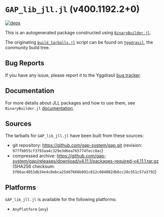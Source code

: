 # `GAP_lib_jll.jl` (v400.1192.2+0)

[![deps](https://juliahub.com/docs/GAP_lib_jll/deps.svg)](https://juliahub.com/ui/Packages/GAP_lib_jll/up1FC?page=2)

This is an autogenerated package constructed using [`BinaryBuilder.jl`](https://github.com/JuliaPackaging/BinaryBuilder.jl).

The originating [`build_tarballs.jl`](https://github.com/JuliaPackaging/Yggdrasil/blob/aaec98291b41c2ed3a9a4bfdd8bfacbf62d8ee0a/G/GAP_lib/build_tarballs.jl) script can be found on [`Yggdrasil`](https://github.com/JuliaPackaging/Yggdrasil/), the community build tree.

## Bug Reports

If you have any issue, please report it to the Yggdrasil [bug tracker](https://github.com/JuliaPackaging/Yggdrasil/issues).

## Documentation

For more details about JLL packages and how to use them, see `BinaryBuilder.jl` [documentation](https://docs.binarybuilder.org/stable/jll/).

## Sources

The tarballs for `GAP_lib_jll.jl` have been built from these sources:

* git repository: https://github.com/gap-system/gap.git (revision: `977fb055cf3793aa4c329e3d6ea765774fecc8ac`)
* compressed archive: https://github.com/gap-system/gap/releases/download/v4.11.1/packages-required-v4.11.1.tar.gz (SHA256 checksum: `5f66ac4053db34e4c0ebca25dd7666b891c812c084082db6cc28c551c57a3792`)

## Platforms

`GAP_lib_jll.jl` is available for the following platforms:

* `AnyPlatform` (`any`)
